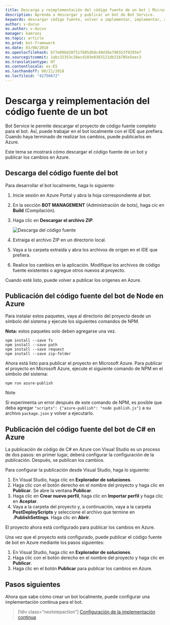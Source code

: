 ```yaml
---
title: Descarga y reimplementación del código fuente de un bot | Microsoft Docs
description: Aprenda a descargar y publicar un bot de Bot Service.
keywords: descargar código fuente, volver a implementar, implementar, archivo zip, publicar
author: v-ducvo
ms.author: v-ducvo
manager: kamrani
ms.topic: article
ms.prod: bot-framework
ms.date: 03/08/2018
ms.openlocfilehash: b77e096d28f51f605db9c49d36e796553f9293ef
ms.sourcegitcommit: 1abc32353c20acd103e0383121db21b705e5eec3
ms.translationtype: HT
ms.contentlocale: es-ES
ms.lasthandoff: 08/21/2018
ms.locfileid: "42756672"
---
```

# <a name="download-and-redeploy-bot-source-code"></a>Descarga y reimplementación del código fuente de un bot

Bot Service le permite descargar el proyecto de código fuente completo para el bot. Así, puede trabajar en el bot localmente con el IDE que prefiera. Cuando haya terminado de realizar los cambios, puede publicarlos en Azure. 

Este tema se mostrará cómo descargar el código fuente de un bot y publicar los cambios en Azure. 

## <a name="download-bot-source-code"></a>Descarga del código fuente del bot

Para desarrollar el bot localmente, haga lo siguiente:

1. Inicie sesión en Azure Portal y abra la hoja correspondiente al bot.
2. En la sección **BOT MANAGEMENT** (Administración de bots), haga cic en **Build** (Compilación).
3. Haga clic en **Descargar el archivo ZIP**. 

   ![Descarga del código fuente](~/media/azure-bot-build/download-zip-file.png)

4. Extraiga el archivo ZIP en un directorio local.
5. Vaya a la carpeta extraída y abra los archivos de origen en el IDE que prefiera.
6. Realice los cambios en la aplicación. Modifique los archivos de código fuente existentes o agregue otros nuevos al proyecto.

Cuando esté listo, puede volver a publicar los orígenes en Azure.

## <a name="publish-node-bot-source-code-to-azure"></a>Publicación del código fuente del bot de Node en Azure

Para instalar estos paquetes, vaya al directorio del proyecto desde un símbolo del sistema y ejecute los siguientes comandos de NPM.

**Nota:** estos paquetes solo deben agregarse una vez.

```console
npm install --save fs
npm install --save path
npm install --save request
npm install --save zip-folder
```

Ahora está listo para publicar el proyecto en Microsoft Azure. Para publicar el proyecto en Microsoft Azure, ejecute el siguiente comando de NPM en el símbolo del sistema:

```console
npm run azure-publish
```

> [!NOTE]
> Si experimenta un error después de este comando de NPM, es posible que deba agregar `"scripts": {"azure-publish": "node publish.js"}` a su archivo `package.json` y volver a ejecutarlo.

## <a name="publish-c-bot-source-code-to-azure"></a>Publicación del código fuente del bot de C# en Azure

La publicación de código de C# en Azure con Visual Studio es un proceso de dos pasos: en primer lugar, deberá configurar la configuración de la publicación. Después, se publican los cambios.

Para configurar la publicación desde Visual Studio, haga lo siguiente:

1. En Visual Studio, haga clic en  **Explorador de soluciones**.
2. Haga clic con el botón derecho en el nombre del proyecto y haga clic en **Publicar**. Se abre la ventana **Publicar**.
3. Haga clic en **Crear nuevo perfil**, haga clic en **Importar perfil** y haga clic en **Aceptar**.
4. Vaya a la carpeta del proyecto y, a continuación, vaya a la carpeta **PostDeployScripts** y seleccione el archivo que termine en **.PublishSettings**. Haga clic en **Abrir**.

El proyecto ahora está configurado para publicar los cambios en Azure.

Una vez que el proyecto está configurado, puede publicar el código fuente de bot en Azure mediante los pasos siguientes:

1. En Visual Studio, haga clic en  **Explorador de soluciones**.
2. Haga clic con el botón derecho en el nombre del proyecto y haga clic en **Publicar**.
3. Haga clic en el botón **Publicar** para publicar los cambios en Azure.

## <a name="next-steps"></a>Pasos siguientes
Ahora que sabe cómo crear un bot localmente, puede configurar una implementación continua para el bot.

> [!div class="nextstepaction"]
> [Configuración de la implementación continua](bot-service-build-continuous-deployment.md)
